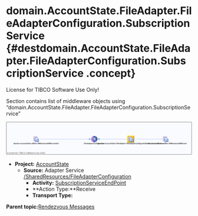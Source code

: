 # domain.AccountState.FileAdapter.FileAdapterConfiguration.SubscriptionService {#destdomain.AccountState.FileAdapter.FileAdapterConfiguration.SubscriptionService .concept}

License for TIBCO Software Use Only!

Section contains list of middleware objects using “domain.AccountState.FileAdapter.FileAdapterConfiguration.SubscriptionService”

![](dest_Id104.png)

-   **Project:** [AccountState](../projs/AccountState.md)
    -   **Source:**  Adapter Service [/SharedResources/FileAdapterConfiguration](../../../projects/AccountState/SharedResources/FileAdapterConfiguration.adfiles.md)
        -   **Activity:** [SubscriptionServiceEndPoint](../projs/act_103.md)
        -   **Action Type:**Receive
        -   **Transport Type:**

**Parent topic:**[Rendezvous Messages](../../../crossref/dest/msgs/common/RendezvousMessages.md)

